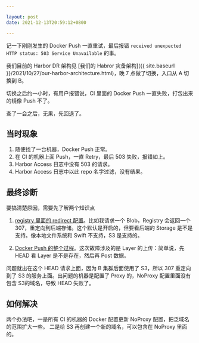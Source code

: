 ```yaml
---

layout: post
date: 2021-12-13T20:59:12+0800

---
```


记一下刚刚发生的 Docker Push 一直重试，最后报错 `received unexpected HTTP status: 503 Service Unavailable` 的事。

<!--more-->

我们目前的 Harbor DR 架构见 [我们的 Habror 灾备架构]({{ site.baseurl }}/2021/10/27/our-harbor-architecture.html)，晚 7 点做了切换，入口从 A 切换到 B。

切换之后约一小时，有用户报错说，CI 里面的 Docker Push 一直失败，打包出来的镜像 Push 不了。

查了一会之后，无果，先回退了。

## 当时现象

1. 随便找了一台机器，Docker Push 正常。
2. 在 CI 的机器上面  Push，一直 Retry，最后 503 失败，报错如上。
3. Harbor Access 日志中没有 503 的请求。
4. Harbor Access 日志中以此 repo 名字过滤，没有结果。

## 最终诊断

要搞清楚原因，需要先了解两个知识点

1. [registry 里面的 redirect 配置](https://docs.docker.com/registry/configuration/#redirect)。比如我请求一个 Blob，Registry 会返回一个 307，重定向到后端存储。这个默认是开启的，但要看后端的 Storage 是不是支持。像本地文件系统和 Swift 不支持，S3 是支持的。

2. [Docker Push 的整个过程](https://docs.docker.com/registry/spec/api/#pushing-an-image)。这次故障涉及的是 Layer 的上传：简单说，先 HEAD 看  Layer 是不是存在，然后再 Post 数据。

问题就出在这个 HEAD 请求上面，因为 B 集群后面使用了 S3，所以 307 重定向到了 S3 的服务上面。出问题的机器是配置了 Proxy 的，NoProxy 配置里面没有包含 S3的域名，导致 HEAD 失败了。

## 如何解决

两个办法吧，一是所有 CI 的机器的 Docker 配置更新 NoProxy 配置，把泛域名的范围扩大一些。 二是给 S3 再创建一个新的域名，可以包含在 NoProxy 里面的。
